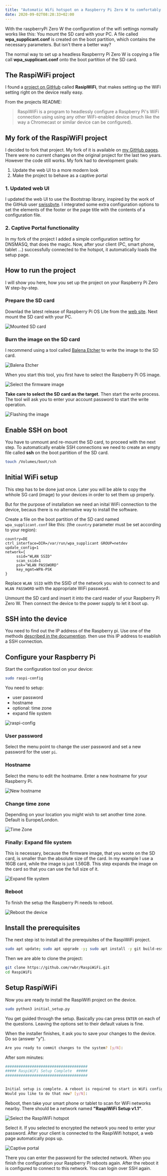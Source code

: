 ```yaml
---
title: "Automatic Wifi hotspot on a Raspberry Pi Zero W to comfortably setup the Wifi settings"
date: 2020-09-02T08:28:33+02:00
---
```


With the raspberryPi Zero W the configuration of the wifi settings normally works like this: You mount the SD card with your PC. A file called **wpa_supplicant.conf** is created on the boot partition, which contains the necessary parameters. But isn't there a better way? 

 <!--more-->

The normal way to set up a headless Raspberrry Pi Zero W is copying a file call **wpa_supplicant.conf** onto the boot partition of the SD card. 

## The RaspiWiFi project

I found a [project on GitHub](https://github.com/jasbur/RaspiWiFi) called **RasipWiFi**, that makes setting up the WiFi setting right on the device really easy.

From the projects README:

> RaspiWiFi is a program to headlessly configure a Raspberry Pi's WiFi
>connection using using any other WiFi-enabled device (much like the way
> a Chromecast or similar device can be configured).

## My fork of the RaspiWiFI project

I decided to fork that project. My fork of it is available on [my GitHub pages](https://github.com/rwbr/RaspiWiFi). There were no current changes on the original project for the last two years. However the code still works. My fork had to development goals: 

1. Update the web UI to a more modern look
2. Make the project to behave as a captive portal

### 1. Updated web UI

I updated the web UI to use the Bootstrap library, inspired by the work of the GitHub user [swissbyte](https://github.com/swissbyte/RaspiWiFi). I integrated some extra configuration options to set the elements of the footer or the page title with the contents of a configuration file.

### 2. Captive Portal functionality

In my fork of the project I added a simple configuration setting for DNSMASQ, that does the magic. Now, after your client (PC, smart phone, tablet ...) successfully connected to the hotspot, it automatically loads the setup page.

## How to run the project

I will show you here, how you set up the project on your Raspberry Pi Zero W step-by-step.

### Prepare the SD card

Downlad the latest release of Raspberry Pi OS Lite from the [web site](https://www.raspberrypi.org/downloads/raspberry-pi-os/). Next mount the SD card with your PC.

![Mounted SD card](/img/mounted-sd-card.png)

### Burn the image on the SD card

I recommend using a tool called [Balena Etcher](https://www.balena.io/etcher/) to write the image to the SD card. 

![Balena Etcher](/img/balena-etcher.png)

When you start this tool, you first have to select the Raspberry Pi OS image.

![Select the firmware image](/img/firmware-image.png)

**Take care to select the SD card as the target**. Then start the write process. The tool will ask you to enter your account password to start the write operation.

![Flashing the image](/img/etcher-flashing.png)

## Enable SSH on boot

You have to unmount and re-mount the SD card, to proceed with the next step. To automatically enable SSH connections we need to create an empty file called **ssh** on the boot partition of the SD card.

```bash
touch /Volumes/boot/ssh
```

## Initial WiFi setup

This step has to be done just once. Later you will be able to copy the whhole SG card (image) to your devices in order to set them up properly. 

But for the purpose of installation we need an inital WiFi connection to the device, becaus there is no alternative way to install the software.

Create a file on the boot partition of the SD card named ```wpa_supplicant.conf``` like this: (the ```country``` parameter must be set according to your region):

```
country=DE 
ctrl_interface=DIR=/var/run/wpa_supplicant GROUP=netdev 
update_config=1 
network={
     ssid="WLAN SSID"
     scan_ssid=1
     psk="WLAN PASSWORD"
     key_mgmt=WPA-PSK
}
```

Replace ```WLAN SSID``` with the SSID of the network you wish to connect to and ```WLAN PASSWORD``` with the appropriate WiFi password.

Unmount the SD card and insert it into the card reader of your Raspberry Pi Zero W. Then connect the device to the power supply to let it boot up. 

## SSH into the device

You need to find out the IP address of the Raspberry pi. Use one of the methods [described in the documention](https://www.raspberrypi.org/documentation/remote-access/ip-address.md). then use this IP address to esablish a SSH connection.

## Configure your Raspberry Pi

Start the configuration tool on your device:

```bash
sudo raspi-config
```

You need to setup:

* user password
* hostname
* optional: time zone
* expand file system

![raspi-config](/img/raspi-config.png)

### User password

Select the menu point to change the user password and set a new password for the user ```pi```.

### Hostname

Select the menu to edit the hostname. Enter a new hostname for your Raspberry Pi. 

![New hostname](/img/new-hostname.png)

### Change time zone

Depending on your location you might wish to set another time zone. Default is Europe/London.

![Time Zone](/img/time-zone.png)

### Finally: Expand file system

This is necessary, because the firmware image, that you wrote on the SD card, is smaller than the absolute size of the card. In my example I use a 16GB card, while the image is just 1.56GB. This step expands the image on the card so that you can use the full size of it.

![Expand file system](/img/expand-filesystem.png)

### Reboot

To finish the setup the Raspberry Pi needs to reboot.

![Reboot the device](/img/finish-reboot.png)

## Install the prerequisites

The next step ist to install all the prerequisites of the RaspiWiFi project. 

```bash
sudo apt update; sudo apt upgrade -y; sudo apt install -y git build-essential
```

Then we are able to clone the project:

```bash
git clone https://github.com/rwbr/RaspiWiFi.git
cd RaspiWiFi
```

## Setup RaspiWiFi

Now you are ready to install the RaspiWifi project on the device.

```bash
sudo python3 initial_setup.py
```

You get guided through the setup. Basically you can press ```ENTER``` on each of the questions. Leaving the options set to their default values is fine. 

When the installer finishes, it ask you to save your changes to the device. Do so (answer "y").

```bash
Are you ready to commit changes to the system? [y/N]: 
```

After som minutes:

```bash
#####################################
##### RaspiWiFi Setup Complete  #####
#####################################


Initial setup is complete. A reboot is required to start in WiFi configuration mode...
Would you like to do that now? [y/N]: 
```

Reboot, then take your smart phone or tablet to scan for WiFi networks nearby. There should be a network named **"RaspiWiFi Setup v1.1"**. 

![Select the RaspiWiFi hotspot](/img/select-hotspot.png)

Select it. If you selected to encrypted the network you need to enter your password. After your client is connected to the RaspiWifi hotspot, a web page automatically pops up.

![Captive portal](/img/capitve-portal-page.png)

There you can enter the password for the selected network. When you finish the configuration your Raspberry Pi reboots again. After the reboot it is configured to connect to this network. You can login over SSH again. 